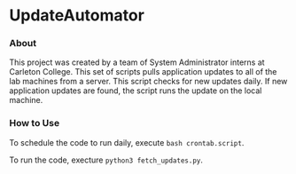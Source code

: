 # UpdateAutomator
### About
This project was created by a team of System Administrator interns at Carleton College. This set of scripts pulls application updates to all of the lab machines from a server. This script checks for new updates daily. If new application updates are found, the script runs the update on the local machine.

### How to Use
To schedule the code to run daily, execute `bash crontab.script`.

To run the code, execture `python3 fetch_updates.py`.


